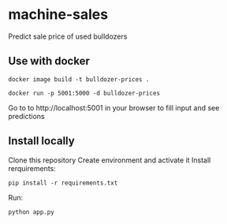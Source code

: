 # machine-sales
Predict sale price of used bulldozers

## Use with docker

```
docker image build -t bulldozer-prices .
```

```
docker run -p 5001:5000 -d bulldozer-prices
```

Go to to http://localhost:5001 in your browser to fill input and see predictions

## Install locally
Clone this repository
Create environment and activate it
Install rerquirements:
```
pip install -r requirements.txt
```
Run:
```
python app.py
```

